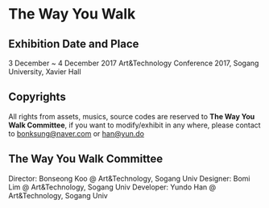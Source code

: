 # The Way You Walk

## Exhibition Date and Place
3 December ~ 4 December 2017
Art&Technology Conference 2017, Sogang University, Xavier Hall

## Copyrights
All rights from assets, musics, source codes are reserved to **The Way You Walk Committee**, if you want to modify/exhibit in any where, please contact to <bonksung@naver.com> or <han@yun.do>

## The Way You Walk Committee
Director: Bonseong Koo @ Art&Technology, Sogang Univ
Designer: Bomi Lim @ Art&Technology, Sogang Univ
Developer: Yundo Han @ Art&Technology, Sogang Univ